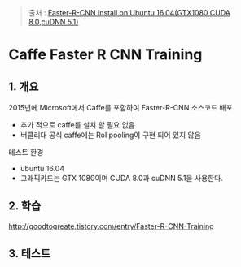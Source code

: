 > 출처 : [Faster-R-CNN Install on Ubuntu 16.04(GTX1080 CUDA 8.0,cuDNN 5.1)](http://goodtogreate.tistory.com/entry/FasterRCNN-Install-on-Ubuntu-1604GTX1080-CUDA-80cuDNN-51)

# Caffe Faster R CNN Training

## 1. 개요 

2015년에 Microsoft에서 Caffe를 포함하여 Faster-R-CNN 소스코드 배포 
- 추가 적으로 caffe를 설치 할 필요 없음 
- 버클리대 공식 caffe에는 RoI pooling이 구현 되어 있지 않음 
    
테스트 환경 
- ubuntu 16.04
- 그래픽카드는 GTX 1080이며 CUDA 8.0과 cuDNN 5.1을 사용한다.


## 2. 학습 

http://goodtogreate.tistory.com/entry/Faster-R-CNN-Training

## 3. 테스트
